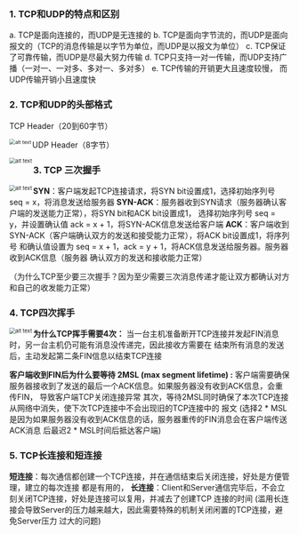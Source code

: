 ### **1. TCP和UDP的特点和区别**

a. TCP是面向连接的，而UDP是无连接的
b. TCP是面向字节流的，而UDP是面向报文的（TCP的消息传输是以字节为单位，而UDP是以报文为单位）
c. TCP保证了可靠传输，而UDP是尽最大努力传输
d. TCP只支持一对一传输，而UDP支持广播（一对一、一对多、多对一、多对多）
e. TCP传输的开销更大且速度较慢， 而UDP传输开销小且速度快



### **2. TCP和UDP的头部格式**

TCP Header（20到60字节）

<img src="/Users/zhoushichen/Desktop/面试基础知识/image/tcp header.png" alt="alt text" style="zoom:65%;" align="left"/>

UDP Header（8字节）

<img src="/Users/zhoushichen/Desktop/面试基础知识/image/udp header.gif" alt="alt text" style="zoom:67%;" align="left"/>



### **3. TCP 三次握手**

<img src="/Users/zhoushichen/Desktop/面试基础知识/image/tcp 3way handshake.jpeg" alt="alt text" style="zoom:67%;" align="left"/>

**SYN**：客户端发起TCP连接请求，将SYN bit设置成1，选择初始序列号 seq = x，将消息发送给服务器
**SYN-ACK**：服务器收到SYN请求（服务器确认客户端的发送能力正常），将SYN bit和ACK bit设置成1，
选择初始序列号 seq = y，并设置确认值 ack = x + 1，将SYN-ACK信息发送给客户端 
**ACK**：客户端收到SYN-ACK（客户端确认双方的发送和接受能力正常），将ACK bit设置成1，将序列号
和确认值设置为 seq = x + 1，ack = y + 1，将ACK信息发送给服务器。服务器收到ACK信息（服务器
确认双方的发送和接收能力正常）

（为什么TCP至少要三次握手？因为至少需要三次消息传递才能让双方都确认对方和自己的收发能力正常）



### **4. TCP四次挥手**

<img src="/Users/zhoushichen/Desktop/面试基础知识/image/tcp 4way handwave.jpeg" alt="alt text" style="zoom:67%;" align="left"/>

**为什么TCP挥手需要4次：**
当一台主机准备断开TCP连接并发起FIN消息时，另一台主机仍可能有消息没传递完，因此接收方需要在
结束所有消息的发送后，主动发起第二条FIN信息以结束TCP连接

**客户端收到FIN后为什么要等待 2MSL (max segment lifetime) :**
客户端需要确保服务器接收到了发送的最后一个ACK信息。如果服务器没有收到ACK信息，会重传FIN，
导致客户端TCP关闭连接异常
其次，等待2MSL同时确保了本次TCP连接从网络中消失，使下次TCP连接中不会出现旧的TCP连接中的
报文
(选择2 * MSL是因为如果服务器没有收到ACK信息的话，服务器重传的FIN消息会在客户端传送ACK消息
后最迟2 * MSL时间后抵达客户端)



### **5. TCP长连接和短连接**

**短连接**：每次通信都创建一个TCP连接，并在通信结束后关闭连接，好处是方便管理，建立的每次连接
都是有用的，
**长连接**：Client和Server通信完毕后，不会立刻关闭TCP连接，好处是连接可以复用，并减去了创建TCP
连接的时间
(滥用长连接会导致Server的压力越来越大，因此需要特殊的机制关闭闲置的TCP连接，避免Server压力
过大的问题)